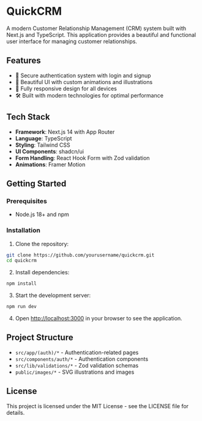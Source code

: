 # QuickCRM

A modern Customer Relationship Management (CRM) system built with Next.js and TypeScript. This application provides a beautiful and functional user interface for managing customer relationships.

## Features

- 🔐 Secure authentication system with login and signup
- 🎨 Beautiful UI with custom animations and illustrations
- 📱 Fully responsive design for all devices
- 🛠️ Built with modern technologies for optimal performance

## Tech Stack

- **Framework**: Next.js 14 with App Router
- **Language**: TypeScript
- **Styling**: Tailwind CSS
- **UI Components**: shadcn/ui
- **Form Handling**: React Hook Form with Zod validation
- **Animations**: Framer Motion

## Getting Started

### Prerequisites

- Node.js 18+ and npm

### Installation

1. Clone the repository:
```bash
git clone https://github.com/yourusername/quickcrm.git
cd quickcrm
```

2. Install dependencies:
```bash
npm install
```

3. Start the development server:
```bash
npm run dev
```

4. Open [http://localhost:3000](http://localhost:3000) in your browser to see the application.

## Project Structure

- `src/app/(auth)/*` - Authentication-related pages
- `src/components/auth/*` - Authentication components
- `src/lib/validations/*` - Zod validation schemas
- `public/images/*` - SVG illustrations and images

## License

This project is licensed under the MIT License - see the LICENSE file for details.

